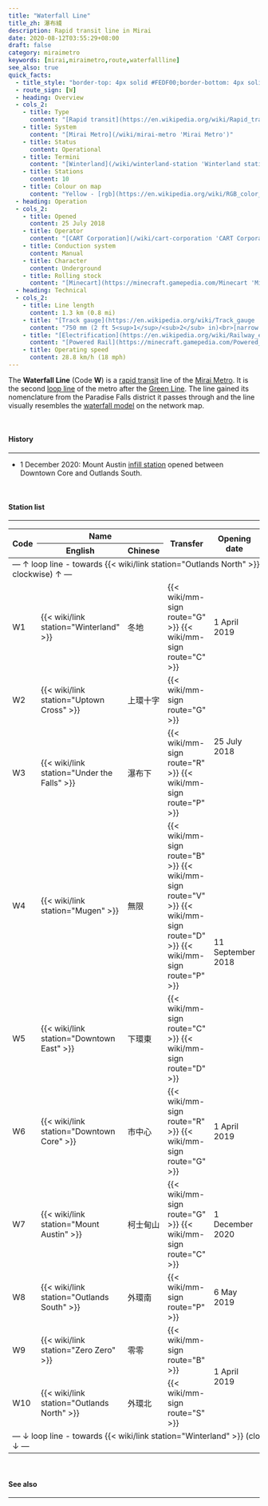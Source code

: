 ```yaml
---
title: "Waterfall Line"
title_zh: 瀑布綫
description: Rapid transit line in Mirai
date: 2020-08-12T03:55:29+08:00
draft: false
category: miraimetro
keywords: [mirai,miraimetro,route,waterfallline]
see_also: true
quick_facts:
  - title_style: "border-top: 4px solid #FEDF00;border-bottom: 4px solid #FEDF00;padding:2px 0;"
  - route_sign: [W]
  - heading: Overview
  - cols_2:
    - title: Type
      content: "[Rapid transit](https://en.wikipedia.org/wiki/Rapid_transit 'Rapid transit')"
    - title: System
      content: "[Mirai Metro](/wiki/mirai-metro 'Mirai Metro')"
    - title: Status
      content: Operational
    - title: Termini
      content: "[Winterland](/wiki/winterland-station 'Winterland station') (loop line)"
    - title: Stations
      content: 10
    - title: Colour on map
      content: "Yellow - [rgb](https://en.wikipedia.org/wiki/RGB_color_model 'RGB color model')(254,223,0)"
  - heading: Operation
  - cols_2:
    - title: Opened
      content: 25 July 2018
    - title: Operator
      content: "[CART Corporation](/wiki/cart-corporation 'CART Corporation')"
    - title: Conduction system
      content: Manual
    - title: Character
      content: Underground
    - title: Rolling stock
      content: "[Minecart](https://minecraft.gamepedia.com/Minecart 'Minecart')<br>(Yellow [Concrete](https://minecraft.gamepedia.com/Concrete 'Concrete'))"
  - heading: Technical
  - cols_2:
    - title: Line length
      content: 1.3 km (0.8 mi)
    - title: "[Track gauge](https://en.wikipedia.org/wiki/Track_gauge 'Track gauge')"
      content: "750 mm (2 ft ​5<sup>1</sup>/<sub>2</sub> in)<br>[narrow gauge](https://en.wikipedia.org/wiki/Narrow-gauge_railway 'Narrow-gauge railway')"
    - title: "[Electrification](https://en.wikipedia.org/wiki/Railway_electrification_system 'Railway electrification system')"
      content: "[Powered Rail](https://minecraft.gamepedia.com/Powered_Rail 'Powered Rail')"
    - title: Operating speed
      content: 28.8 km/h (18 mph)
---
```


The **Waterfall Line** (Code **W**) is a [rapid transit](https://en.wikipedia.org/wiki/Rapid_transit "Rapid transit") line of the [Mirai Metro](/wiki/mirai-metro "Mirai Metro"). It is the second [loop line](https://en.wikipedia.org/wiki/Circle_route "Circle route") of the metro after the [Green Line](/wiki/green-line "Green Line"). The line gained its nomenclature from the Paradise Falls district it passes through and the line visually resembles the [waterfall model](https://en.wikipedia.org/wiki/Waterfall_model "Waterfall model") on the network map.

<br>

#### History

---

- 1 December 2020: Mount Austin [infill station](https://en.wikipedia.org/wiki/Infill_station "Infill station") opened between Downtown Core and Outlands South.

<br>

#### Station list

---

<div class="table-responsive">
  <table class="table table-sm table-bordered table-800 text-center">
    <thead class="waterfallline">
      <tr>
        <th rowspan="2">Code</th>
        <th colspan="2" class="border-bottom-0">Name</th>
        <th rowspan="2">Transfer</th>
        <th rowspan="2">Opening date</th>
        <th rowspan="2"><a href="/wiki/districts-of-mirai" class="text-black">District</a></th>
      </tr>
      <tr>
        <th>English</th>
        <th>Chinese</th>
      </tr>
    </thead>
    <tbody>
      <tr class="alert-secondary">
        <td colspan="6">— ↑ loop line - towards {{< wiki/link station="Outlands North" >}} (anti-clockwise) ↑ —</td>
      </tr>
      <tr>
        <td>
          <span class="station-code station-code-sm station-code-wl rounded-circle">W1<span>
        </td>
        <td>{{< wiki/link station="Winterland" >}}</td>
        <td>冬地</td>
        <td>
          {{< wiki/mm-sign route="G" >}}
          {{< wiki/mm-sign route="C" >}}
        </td>
        <td>1 April 2019</td>
        <td rowspan="7">City Loop</td>
      </tr>
      <tr>
        <td>
          <span class="station-code station-code-sm station-code-wl rounded-circle">W2<span>
        </td>
        <td>{{< wiki/link station="Uptown Cross" >}}</td>
        <td>上環十字</td>
        <td>
          {{< wiki/mm-sign route="G" >}}
        </td>
        <td rowspan="2">25 July 2018</td>
      </tr>
      <tr>
        <td>
          <span class="station-code station-code-sm station-code-wl rounded-circle">W3<span>
        </td>
        <td>{{< wiki/link station="Under the Falls" >}}</td>
        <td>瀑布下</td>
        <td>
          {{< wiki/mm-sign route="R" >}}
          {{< wiki/mm-sign route="P" >}}
        </td>
      </tr>
      <tr>
        <td>
          <span class="station-code station-code-sm station-code-wl rounded-circle">W4<span>
        </td>
        <td>{{< wiki/link station="Mugen" >}}</td>
        <td>無限</td>
        <td>
          {{< wiki/mm-sign route="B" >}}
          {{< wiki/mm-sign route="V" >}}
          {{< wiki/mm-sign route="D" >}}
          {{< wiki/mm-sign route="P" >}}
        </td>
        <td rowspan="2">11 September 2018</td>
      </tr>
      <tr>
        <td>
          <span class="station-code station-code-sm station-code-wl rounded-circle">W5<span>
        </td>
        <td>{{< wiki/link station="Downtown East" >}}</td>
        <td>下環東</td>
        <td>
          {{< wiki/mm-sign route="C" >}}
          {{< wiki/mm-sign route="D" >}}
        </td>
      </tr>
      <tr>
        <td>
          <span class="station-code station-code-sm station-code-wl rounded-circle">W6<span>
        </td>
        <td>{{< wiki/link station="Downtown Core" >}}</td>
        <td>市中心</td>
        <td>
          {{< wiki/mm-sign route="R" >}}
          {{< wiki/mm-sign route="G" >}}
        </td>
        <td>1 April 2019</td>
      </tr>
      <tr>
        <td>
          <span class="station-code station-code-sm station-code-wl rounded-circle">W7<span>
        </td>
        <td>{{< wiki/link station="Mount Austin" >}}</td>
        <td>柯士甸山</td>
        <td>
          {{< wiki/mm-sign route="G" >}}
          {{< wiki/mm-sign route="C" >}}
        </td>
        <td>1 December 2020</td>
      </tr>
      <tr>
        <td>
          <span class="station-code station-code-sm station-code-wl rounded-circle">W8<span>
        </td>
        <td>{{< wiki/link station="Outlands South" >}}</td>
        <td>外環南</td>
        <td>
          {{< wiki/mm-sign route="P" >}}
        </td>
        <td>6 May 2019</td>
        <td rowspan="3">Big Snow</td>
      </tr>
      <tr>
        <td>
          <span class="station-code station-code-sm station-code-wl rounded-circle">W9<span>
        </td>
        <td>{{< wiki/link station="Zero Zero" >}}</td>
        <td>零零</td>
        <td>
          {{< wiki/mm-sign route="B" >}}
        </td>
        <td rowspan="2">1 April 2019</td>
      </tr>
      <tr>
        <td>
          <span class="station-code station-code-sm-dd station-code-wl rounded-circle">W10<span>
        </td>
        <td>{{< wiki/link station="Outlands North" >}}</td>
        <td>外環北</td>
        <td>
          {{< wiki/mm-sign route="S" >}}
        </td>
      </tr>
      <tr class="alert-secondary">
        <td colspan="6">— ↓ loop line - towards {{< wiki/link station="Winterland" >}} (clockwise) ↓ —</td>
      </tr>
    </tbody>
  </table>
</div>

<br>

#### See also

---